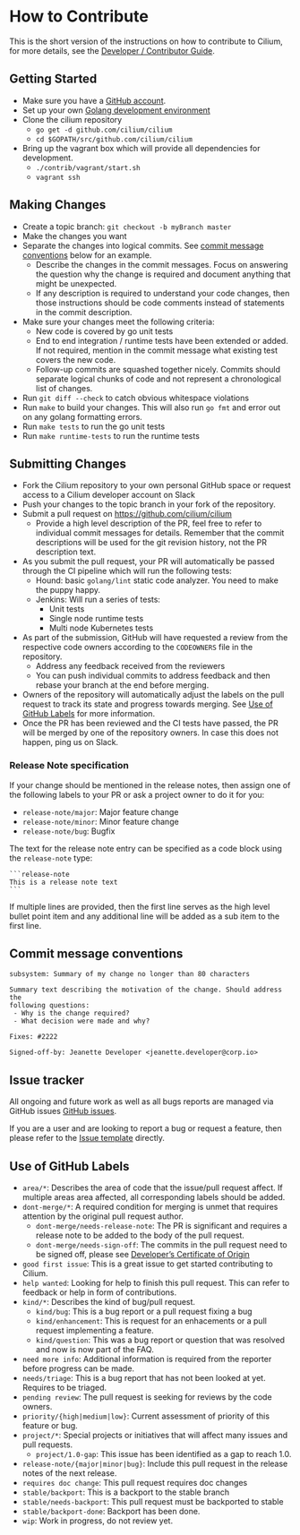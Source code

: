 # How to Contribute

This is the short version of the instructions on how to contribute to Cilium,
for more details, see the [Developer / Contributor Guide](http://docs.cilium.io/en/stable/contributing/).

## Getting Started

* Make sure you have a [GitHub account](https://github.com/signup/free).
* Set up your own [Golang development environment](https://golang.org/doc/code.html)
* Clone the cilium repository
  * `go get -d github.com/cilium/cilium`
  * `cd $GOPATH/src/github.com/cilium/cilium`
* Bring up the vagrant box which will provide all dependencies for development.
  * `./contrib/vagrant/start.sh`
  * `vagrant ssh`

## Making Changes

* Create a topic branch: `git checkout -b myBranch master`
* Make the changes you want
* Separate the changes into logical commits. See [commit message
  conventions](#commit-message-conventions) below for an example.
  * Describe the changes in the commit messages. Focus on answering the
    question why the change is required and document anything that might be
    unexpected.
  * If any description is required to understand your code changes, then those
    instructions should be code comments instead of statements in the commit
    description.
* Make sure your changes meet the following criteria:
  * New code is covered by go unit tests
  * End to end integration / runtime tests have been extended or added. If not
    required, mention in the commit message what existing test covers the new
    code.
  * Follow-up commits are squashed together nicely. Commits should separate
    logical chunks of code and not represent a chronological list of changes.
* Run `git diff --check` to catch obvious whitespace violations
* Run `make` to build your changes. This will also run `go fmt` and error out
  on any golang formatting errors.
* Run `make tests` to run the go unit tests
* Run `make runtime-tests` to run the runtime tests

## Submitting Changes

* Fork the Cilium repository to your own personal GitHub space or request
  access to a Cilium developer account on Slack
* Push your changes to the topic branch in your fork of the repository.
* Submit a pull request on https://github.com/cilium/cilium
  * Provide a high level description of the PR, feel free to refer to
    individual commit messages for details. Remember that the commit
    descriptions will be used for the git revision history, not the PR
    description text.
* As you submit the pull request, your PR will automatically be passed through
  the CI pipeline which will run the following tests:
  * Hound: basic `golang/lint` static code analyzer. You need to make the puppy
    happy.
  * Jenkins: Will run a series of tests:
    * Unit tests
    * Single node runtime tests
    * Multi node Kubernetes tests
* As part of the submission, GitHub will have requested a review from the
  respective code owners according to the `CODEOWNERS` file in the repository.
  * Address any feedback received from the reviewers
  * You can push individual commits to address feedback and then rebase your
    branch at the end before merging.
* Owners of the repository will automatically adjust the labels on the pull
  request to track its state and progress towards merging. See [Use of GitHub
  Labels](#use-of-github-labels) for more information.
* Once the PR has been reviewed and the CI tests have passed, the PR will be
  merged by one of the repository owners. In case this does not happen, ping us
  on Slack.

### Release Note specification

If your change should be mentioned in the release notes, then assign one of
the following labels to your PR or ask a project owner to do it for you:

* `release-note/major`: Major feature change
* `release-note/minor`: Minor feature change
* `release-note/bug`: Bugfix

The text for the release note entry can be specified as a code block using
the `release-note` type:

    ```release-note
    This is a release note text
    ```

If multiple lines are provided, then the first line serves as the high level
bullet point item and any additional line will be added as a sub item to the
first line.

## Commit message conventions

    subsystem: Summary of my change no longer than 80 characters

    Summary text describing the motivation of the change. Should address the
    following questions:
     - Why is the change required?
     - What decision were made and why?

    Fixes: #2222

    Signed-off-by: Jeanette Developer <jeanette.developer@corp.io>

## Issue tracker

All ongoing and future work as well as all bugs reports are managed via GitHub
issues [GitHub issues](https://github.com/cilium/cilium/issues).

If you are a user and are looking to report a bug or request a feature, then
please refer to the [Issue template] directly.

## Use of GitHub Labels

* `area/*`: Describes the area of code that the issue/pull request affect. If
  multiple areas area affected, all corresponding labels should be added.
* `dont-merge/*`: A required condition for merging is unmet that requires
  attention by the original pull request author.
  * `dont-merge/needs-release-note`: The PR is significant and requires a
    release note to be added to the body of the pull request.
  * `dont-merge/needs-sign-off`: The commits in the pull request need to be
    signed off, please see [Developer’s Certificate of Origin]
* `good first issue`: This is a great issue to get started contributing to
  Cilium.
* `help wanted`: Looking for help to finish this pull request. This can refer
  to feedback or help in form of contributions.
* `kind/*`: Describes the kind of bug/pull request.
  * `kind/bug`: This is a bug report or a pull request fixing a bug
  * `kind/enhancement`: This is request for an enhacements or a pull request
    implementing a feature.
  * `kind/question`: This was a bug report or question that was resolved and
    now is now part of the FAQ.
* `need more info`: Additional information is required from the reporter before
  progress can be made.
* `needs/triage`: This is a bug report that has not been looked at yet.
  Requires to be triaged.
* `pending review`: The pull request is seeking for reviews by the code owners.
* `priority/{high|medium|low}`: Current assessment of priority of this feature
  or bug.
* `project/*`: Special projects or initiatives that will affect many issues and
  pull requests.
  * `project/1.0-gap`: This issue has been identified as a gap to reach 1.0.
* `release-note/{major|minor|bug}`: Include this pull request in the release
  notes of the next release.
* `requires doc change`: This pull request requires doc changes
* `stable/backport`: This is a backport to the stable branch
* `stable/needs-backport`: This pull request must be backported to stable
* `stable/backport-done`: Backport has been done.
* `wip`: Work in progress, do not review yet.

[Developer’s Certificate of Origin]: http://docs.cilium.io/en/stable/contributing/#developer-s-certificate-of-origin
[Issue template]: https://raw.githubusercontent.com/cilium/cilium/master/.github/issue_template.md
